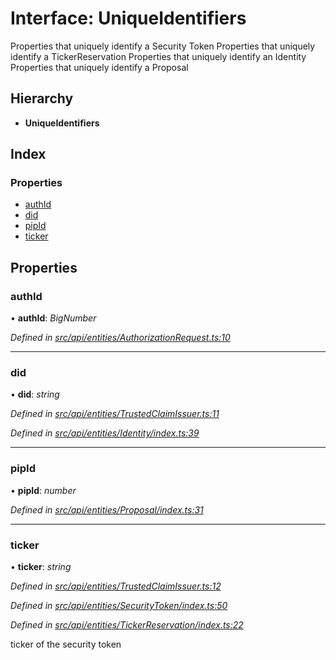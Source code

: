 # Interface: UniqueIdentifiers

Properties that uniquely identify a Security Token
Properties that uniquely identify a TickerReservation
Properties that uniquely identify an Identity
Properties that uniquely identify a Proposal

## Hierarchy

* **UniqueIdentifiers**

## Index

### Properties

* [authId](uniqueidentifiers.md#authid)
* [did](uniqueidentifiers.md#did)
* [pipId](uniqueidentifiers.md#pipid)
* [ticker](uniqueidentifiers.md#ticker)

## Properties

###  authId

• **authId**: *BigNumber*

*Defined in [src/api/entities/AuthorizationRequest.ts:10](https://github.com/PolymathNetwork/polymesh-sdk/blob/b42f319/src/api/entities/AuthorizationRequest.ts#L10)*

___

###  did

• **did**: *string*

*Defined in [src/api/entities/TrustedClaimIssuer.ts:11](https://github.com/PolymathNetwork/polymesh-sdk/blob/b42f319/src/api/entities/TrustedClaimIssuer.ts#L11)*

*Defined in [src/api/entities/Identity/index.ts:39](https://github.com/PolymathNetwork/polymesh-sdk/blob/b42f319/src/api/entities/Identity/index.ts#L39)*

___

###  pipId

• **pipId**: *number*

*Defined in [src/api/entities/Proposal/index.ts:31](https://github.com/PolymathNetwork/polymesh-sdk/blob/b42f319/src/api/entities/Proposal/index.ts#L31)*

___

###  ticker

• **ticker**: *string*

*Defined in [src/api/entities/TrustedClaimIssuer.ts:12](https://github.com/PolymathNetwork/polymesh-sdk/blob/b42f319/src/api/entities/TrustedClaimIssuer.ts#L12)*

*Defined in [src/api/entities/SecurityToken/index.ts:50](https://github.com/PolymathNetwork/polymesh-sdk/blob/b42f319/src/api/entities/SecurityToken/index.ts#L50)*

*Defined in [src/api/entities/TickerReservation/index.ts:22](https://github.com/PolymathNetwork/polymesh-sdk/blob/b42f319/src/api/entities/TickerReservation/index.ts#L22)*

ticker of the security token
